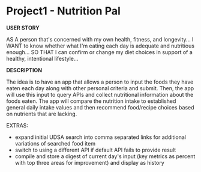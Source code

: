 # Project1 - Nutrition Pal


**USER STORY**

AS A person that's concerned with my own health, fitness, and longevity...
I WANT to know whether what I'm eating each day is adequate and nutritious enough...
SO THAT I can confirm or change my diet choices in support of a healthy, intentional lifestyle...

**DESCRIPTION**

The idea is to have an app that allows a person to input the foods they have eaten each day along with other personal criteria and submit.  Then, the app will use this input to query APIs and collect nutritional information about the foods eaten.  The app will compare the nutrition intake to established general daily intake values and then recommend food/recipe choices based on nutrients that are lacking. 

EXTRAS: 
- expand initial UDSA search into comma separated links for additional variations of searched food item
- switch to using a different API if default API fails to provide result
- compile and store a digest of current day's input (key metrics as percent with top three areas for improvement) and display as history






